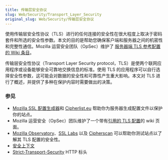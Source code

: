 ```yaml
---
title: 传输层安全协议
slug: Web/Security/Transport_Layer_Security
original_slug: Web/Security/传输层安全协议
---
```


使用传输层安全性协议（TLS）进行的任何连接的安全性在很大程度上取决于密码套件和所选的安全性参数。本文的目的是帮助您确保客户端和服务器之间的机密性和完整性通信。Mozilla 运营安全团队（OpSec）维护了 [服务器端 TLS 参考配置的 Wiki 条目](https://wiki.mozilla.org/Security/Server_Side_TLS)。

传输层安全性协议（Transport Layer Security protocol，TLS）是使两个联网应用程序或设备能够安全可靠地交换信息的标准。使用 TLS 的应用程序可以自行选择安全性参数，这可能会对数据的安全性和可靠性产生重大影响。本文对 TLS 进行了概述，并提供了多种在保护内容时需要做出的决策。

### 参见

- [Mozilla SSL 配置生成器](https://ssl-config.mozilla.org)和 [Cipherlist.eu](https://cipherlist.eu/) 帮助你为服务器生成配置文件以保护你的站点。
- Mozilla 运营安全（OpSec）团队维护了一个带有[引用的 TLS 配置](https://wiki.mozilla.org/Security/Server_Side_TLS)的 wiki 页面。
- [Mozilla Observatory](https://observatory.mozilla.org/)、[SSL Labs](https://www.ssllabs.com/ssltest/) 以及 [Cipherscan](https://github.com/mozilla/cipherscan) 可以帮助你测试站点以了解其 TLS 配置的安全性。
- [安全上下文](/zh-CN/docs/Web/Security/Secure_Contexts)
- [Strict-Transport-Security](/zh-CN/docs/Web/HTTP/Headers/Strict-Transport-Security) HTTP 标头
